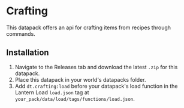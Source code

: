 # Crafting

This datapack offers an api for crafting items from recipes through commands.

## Installation

1. Navigate to the Releases tab and download the latest `.zip` for this datapack.
2. Place this datapack in your world's datapacks folder.
3. Add `dt.crafting:load` before your datapack's load function in the Lantern Load `load.json` tag at `your_pack/data/load/tags/functions/load.json`.
